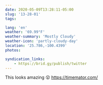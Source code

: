 ```yaml
---
date: 2020-05-09T13:28:11-05:00
slug: '13-28-01'
tags:

lang: 'en'
weather: '69.99°F'
weather-summary: 'Mostly Cloudy'
weather-icon: 'partly-cloudy-day'
location: '25.786,-100.4399'
photos:

syndication_links:
    - https://brid.gy/publish/twitter
---
```

This looks amazing 😲
https://timemator.com/